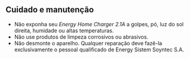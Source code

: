 ## Cuidado e manutenção

* Não exponha seu *Energy Home Charger 2.1A* a golpes, pó, luz do sol direita, humidade ou altas temperaturas.
* Não use produtos de limpeza corrosivos ou abrasivos.
* Não desmonte o aparelho. Qualquer reparação deve fazê-la exclusivamente o pessoal qualificado de Energy Sistem Soyntec S.A.
